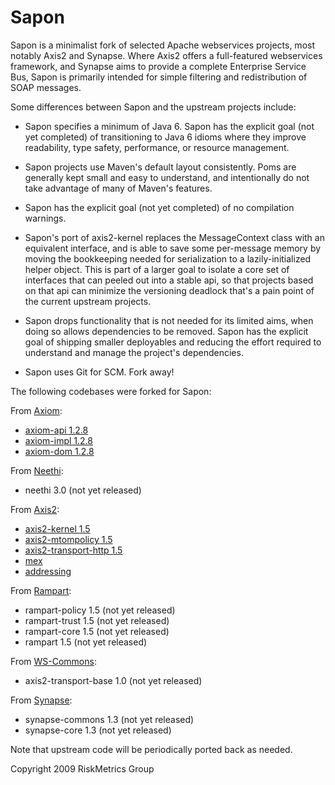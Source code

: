 Sapon
================================================================================

Sapon is a minimalist fork of selected Apache webservices projects, most
notably Axis2 and Synapse.  Where Axis2 offers a full-featured webservices 
framework, and Synapse aims to provide a complete Enterprise Service Bus, 
Sapon is primarily intended for simple filtering and redistribution of SOAP 
messages.  

Some differences between Sapon and the upstream projects include:

  -  Sapon specifies a minimum of Java 6.  Sapon has the explicit goal (not yet 
     completed) of transitioning to Java 6 idioms where they improve 
     readability, type safety, performance, or resource management.
     
  -  Sapon projects use Maven's default layout consistently.  Poms are generally
     kept small and easy to understand, and intentionally do not take advantage 
     of many of Maven's features.
   
  -  Sapon has the explicit goal (not yet completed) of no compilation warnings.     
 
  -  Sapon's port of axis2-kernel replaces the MessageContext class with an 
     equivalent interface, and is able to save some per-message memory by moving
     the bookkeeping needed for serialization to a lazily-initialized helper
     object.  This is part of a larger goal to isolate a core set of interfaces 
     that can peeled out into a stable api, so that projects based on that api 
     can minimize the versioning deadlock that's a pain point of the current 
     upstream projects.
   
  -  Sapon drops functionality that is not needed for its limited aims, when
     doing so allows dependencies to be removed.  Sapon has the explicit goal of 
     shipping smaller deployables and reducing the effort required to understand
     and manage the project's dependencies.
   
  -  Sapon uses Git for SCM.  Fork away!  
   

The following codebases were forked for Sapon:

From [Axiom](http://ws.apache.org/commons/axiom/):
  
  -  [axiom-api 1.2.8](http://repo1.maven.org/maven2/org/apache/ws/commons/axiom/axiom-api/1.2.8/)
  -  [axiom-impl 1.2.8](http://repo1.maven.org/maven2/org/apache/ws/commons/axiom/axiom-impl/1.2.8/)
  -  [axiom-dom 1.2.8](http://repo1.maven.org/maven2/org/apache/ws/commons/axiom/axiom-dom/1.2.8/)


From [Neethi](http://ws.apache.org/commons/neethi/):
  
  -  neethi 3.0 (not yet released)
 

From [Axis2](http://ws.apache.org/axis2/):
  
  -  [axis2-kernel 1.5](http://repo1.maven.org/maven2/org/apache/axis2/axis2-kernel/1.5/)
  -  [axis2-mtompolicy 1.5](http://repo1.maven.org/maven2/org/apache/axis2/axis2-mtompolicy/)
  -  [axis2-transport-http 1.5](http://repo1.maven.org/maven2/org/apache/axis2/axis2-transport-http/1.5/)
  -  [mex](http://repo1.maven.org/maven2/org/apache/axis2/mex/1.5/)
  -  [addressing](http://repo1.maven.org/maven2/org/apache/axis2/addressing/1.5/)


From [Rampart](http://ws.apache.org/rampart/):
  
  -  rampart-policy 1.5 (not yet released)
  -  rampart-trust 1.5 (not yet released)
  -  rampart-core 1.5 (not yet released)
  -  rampart 1.5 (not yet released)


From [WS-Commons](http://ws.apache.org/commons/):
  
  -  axis2-transport-base 1.0 (not yet released)


From [Synapse](http://synapse.apache.org/): 
  
  -  synapse-commons 1.3 (not yet released)
  -  synapse-core 1.3 (not yet released)


Note that upstream code will be periodically ported back as needed.


Copyright 2009 RiskMetrics Group







